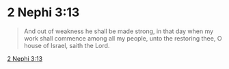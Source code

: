# 2 Nephi 3:13

> And out of weakness he shall be made strong, in that day when my work shall commence among all my people, unto the restoring thee, O house of Israel, saith the Lord.

[2 Nephi 3:13](https://www.churchofjesuschrist.org/study/scriptures/bofm/2-ne/3?lang=eng&id=p13#p13)


